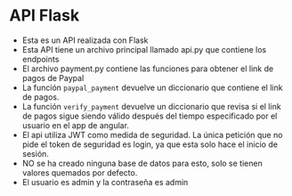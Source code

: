 # API Flask
- Esta es un API realizada con Flask
- Esta API tiene un archivo principal llamado api.py que contiene los endpoints
- El archivo payment.py contiene las funciones para obtener el link de pagos de Paypal
- La función ```paypal_payment``` devuelve un diccionario que contiene el link de pagos.
- La función ```verify_payment``` devuelve un diccionario que revisa si el link de pagos sigue siendo válido después del tiempo especificado por el usuario en el app de angular.
- El api utiliza JWT como medida de seguridad. La única petición que no pide el token de seguridad es login, ya que esta solo hace el inicio de sesión.
- NO se ha creado ninguna base de datos para esto, solo se tienen valores quemados por defecto.
- El usuario es admin y la contraseña es admin